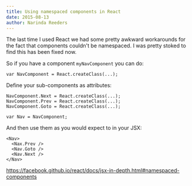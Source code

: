 ```yaml
---
title: Using namespaced components in React
date: 2015-08-13
author: Narinda Reeders
---
```


The last time I used React we had some pretty awkward workarounds for the fact that components couldn't be namespaced. I was pretty stoked to find this has been fixed now.

So if you have a component `myNavComponent` you can do:
```
var NavComponent = React.createClass(...);
```

Define your sub-components as attributes:
```
NavComponent.Next = React.createClass(...);
NavComponent.Prev = React.createClass(...);
NavComponent.Goto = React.createClass(...);
```
```
var Nav = NavComponent;
```

And then use them as you would expect to in your JSX:
```
<Nav>
  <Nax.Prev />
  <Nav.Goto />
  <Nav.Next />
</Nav>
```

https://facebook.github.io/react/docs/jsx-in-depth.html#namespaced-components